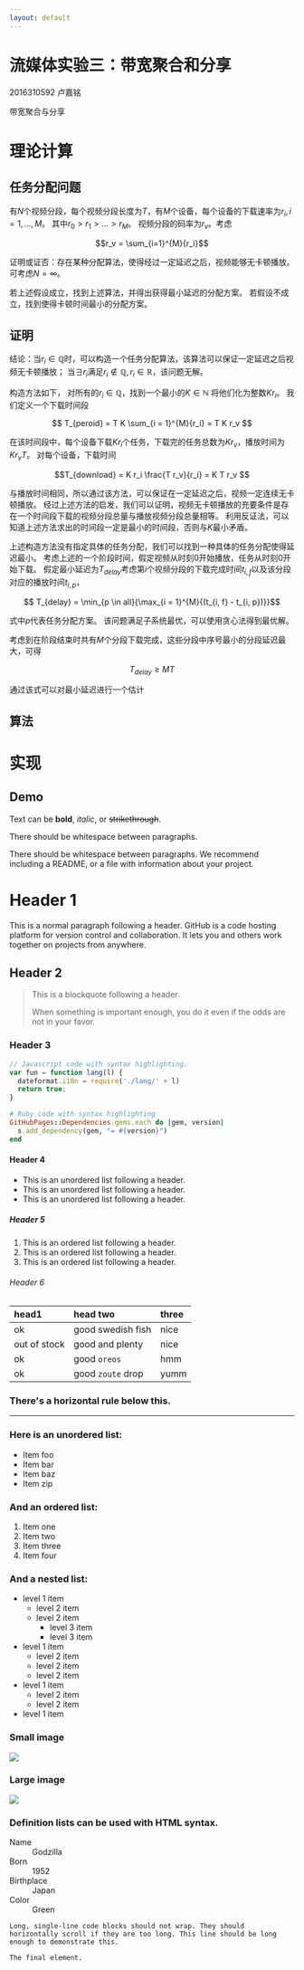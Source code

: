 ```yaml
---
layout: default
---
```


<script type="text/x-mathjax-config">
    MathJax.Hub.Config({
        tex2jax: {
          skipTags: ["script","noscript","style","textarea","pre"],
          inlineMath: [ ['$','$'], ['\(', '\)'] ],
          displayMath: [ ['$$','$$'] ]
        },
        messageStyle: "none"
    });
</script>
<script type="text/javascript" async
  src="https://cdn.mathjax.org/mathjax/latest/MathJax.js?config=TeX-MML-AM_CHTML">
</script>

# 流媒体实验三：带宽聚合和分享

2016310592 卢嘉铭

带宽聚合与分享

# 理论计算

## 任务分配问题

有$N$个视频分段，每个视频分段长度为$T$，有$M$个设备，每个设备的下载速率为$r_i, i=1,...,M$。
其中$r_0 > r_1 > ... > r_M$。
视频分段的码率为$r_v$。考虑

$$r_v = \sum_{i=1}^{M}{r_i}$$

证明或证否：存在某种分配算法，使得经过一定延迟之后，视频能够无卡顿播放。可考虑$N = \infty$。

若上述假设成立，找到上述算法，并得出获得最小延迟的分配方案。
若假设不成立，找到使得卡顿时间最小的分配方案。

## 证明

结论：当$r_i \in \mathbb{Q}$时，可以构造一个任务分配算法，该算法可以保证一定延迟之后视频无卡顿播放；
当$\exists r_i$满足$r_i\notin \mathbb{Q}, r_i \in \mathbb{R}$，该问题无解。

构造方法如下，
对所有的$r_i \in \mathbb{Q}$，找到一个最小的$K \in \mathbb{N}$ 将他们化为整数$K r_i$。
我们定义一个下载时间段

$$ T_{peroid} = T K \sum_{i = 1}^{M}{r_i} = T K r_v $$

在该时间段中，每个设备下载$K r_i$个任务，下载完的任务总数为$K r_v$，播放时间为$K r_v T$。
对每个设备，下载时间

$$T_{download} = K r_i \frac{T r_v}{r_i} = K T r_v $$

与播放时间相同，所以通过该方法，可以保证在一定延迟之后，视频一定连续无卡顿播放。
经过上述方法的启发，我们可以证明，视频无卡顿播放的充要条件是存在一个时间段下载的视频分段总量与播放视频分段总量相等。
利用反证法，可以知道上述方法求出的时间段一定是最小的时间段，否则与$K$最小矛盾。

上述构造方法没有指定具体的任务分配，我们可以找到一种具体的任务分配使得延迟最小。
考虑上述的一个阶段时间，假定视频从时刻0开始播放，任务从时刻0开始下载。
假定最小延迟为$T_{delay}$考虑第$i$个视频分段的下载完成时间$t_{i, f}$以及该分段对应的播放时间$t_{i, p}$，

$$ T_{delay} = \min_{p \in all}{\max_{i = 1}^{M}{(t_{i, f} - t_{i, p})}}$$

式中$p$代表任务分配方案。
该问题满足子系统最优，可以使用贪心法得到最优解。

考虑到在阶段结束时共有$M$个分段下载完成，这些分段中序号最小的分段延迟最大，可得

$$ T_{delay} \geq MT $$

通过该式可以对最小延迟进行一个估计

## 算法

# 实现

## Demo


Text can be **bold**, _italic_, or ~~strikethrough~~.

There should be whitespace between paragraphs.

There should be whitespace between paragraphs. We recommend including a README, or a file with information about your project.

# [](#header-1)Header 1

This is a normal paragraph following a header. GitHub is a code hosting platform for version control and collaboration. It lets you and others work together on projects from anywhere.

## [](#header-2)Header 2

> This is a blockquote following a header.
>
> When something is important enough, you do it even if the odds are not in your favor.

### [](#header-3)Header 3

```js
// Javascript code with syntax highlighting.
var fun = function lang(l) {
  dateformat.i18n = require('./lang/' + l)
  return true;
}
```

```ruby
# Ruby code with syntax highlighting
GitHubPages::Dependencies.gems.each do |gem, version|
  s.add_dependency(gem, "= #{version}")
end
```

#### [](#header-4)Header 4

*   This is an unordered list following a header.
*   This is an unordered list following a header.
*   This is an unordered list following a header.

##### [](#header-5)Header 5

1.  This is an ordered list following a header.
2.  This is an ordered list following a header.
3.  This is an ordered list following a header.

###### [](#header-6)Header 6

| head1        | head two          | three |
|:-------------|:------------------|:------|
| ok           | good swedish fish | nice  |
| out of stock | good and plenty   | nice  |
| ok           | good `oreos`      | hmm   |
| ok           | good `zoute` drop | yumm  |

### There's a horizontal rule below this.

* * *

### Here is an unordered list:

*   Item foo
*   Item bar
*   Item baz
*   Item zip

### And an ordered list:

1.  Item one
1.  Item two
1.  Item three
1.  Item four

### And a nested list:

- level 1 item
  - level 2 item
  - level 2 item
    - level 3 item
    - level 3 item
- level 1 item
  - level 2 item
  - level 2 item
  - level 2 item
- level 1 item
  - level 2 item
  - level 2 item
- level 1 item

### Small image

![](https://assets-cdn.github.com/images/icons/emoji/octocat.png)

### Large image

![](https://guides.github.com/activities/hello-world/branching.png)


### Definition lists can be used with HTML syntax.

<dl>
<dt>Name</dt>
<dd>Godzilla</dd>
<dt>Born</dt>
<dd>1952</dd>
<dt>Birthplace</dt>
<dd>Japan</dd>
<dt>Color</dt>
<dd>Green</dd>
</dl>

```
Long, single-line code blocks should not wrap. They should horizontally scroll if they are too long. This line should be long enough to demonstrate this.
```

```
The final element.
```
